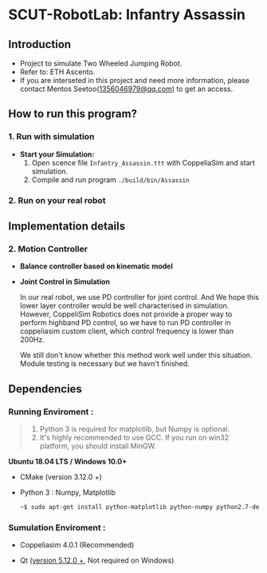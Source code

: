 # **SCUT-RobotLab: Infantry Assassin**
## **Introduction**
- Project to simulate Two Wheeled Jumping Robot. 
- Refer to: ETH Ascento.
- If you are interseted in this project and need more information, please contact Mentos Seetoo(1356046979@qq.com) to get an access.

## **How to run this program**?

### **1. Run with simulation**

- **Start your Simulation:**
  1. Open scence file `Infantry_Assassin.ttt` with CoppeliaSim and start simulation.
  2. Compile and run program `./build/bin/Assassin`

### **2. Run on your real robot** 

## **Implementation details**


### **2. Motion Controller**
- **Balance controller based on kinematic model**


- **Joint Control in Simulation**

  In our real robot, we use PD controller for joint control. And We hope this lower layer controller would be well characterised in simulation. However, CoppeliSim Robotics does not provide a proper way to perform highband PD control, so we have to run PD controller in coppeliasim custom client, which control frequency is lower than 200Hz.

  We still don't know whether this method work well under this situation. Module testing is necessary but we havn't finished.



## **Dependencies**

### **Running Enviroment :**

> 1. Python 3 is required for matplotlib, but Numpy is optional.
> 2. It's highly recommended to use GCC. If you run on win32 platform, you should install MinGW.

**Ubuntu 18.04 LTS / Windows 10.0+**

- CMake (version 3.12.0 +) 

- Python 3 : Numpy,  Matplotlib

  ```bash
  ~$ sudo apt-get install python-matplotlib python-numpy python2.7-dev
  ```


### **Sumulation Enviroment :**

- Coppeliasim 4.0.1 (Recommended)

- Qt ([version 5.12.0 +](http://download.qt.io/archive/qt/5.12/5.12.9/), Not required on Windows)

